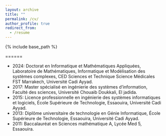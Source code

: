 ```yaml
---
layout: archive
title: ""
permalink: /cv/
author_profile: true
redirect_from:
  - /resume
---
```


{% include base_path %}


======
* 2024: Doctorat en Informatique et Mathématiques Appliquées, Laboratoire de Mathématiques, Informatique et Modélisation des systèmes complexes, CED Sciences et Technique Science Médicales FST Marrakech, Université Cadi Ayyad.
* 2017: Master spécialisé en ingénierie des systèmes d’information, Faculté des sciences, Université Chouaib Doukkali, El jadida.
* 2015: Licence professionnelle en ingénierie des systèmes informatiques et logiciels, École Supérieure de Technologie, Essaouira, Université Cadi Ayyad.
* 2013: Diplôme universitaire de technologie en Génie Informatique, École Supérieure de Technologie, Essaouira, Université Cadi Ayyad.
* 2011: Baccalauréat en Sciences mathématique A, Lycée Med 5, Essaouira.

